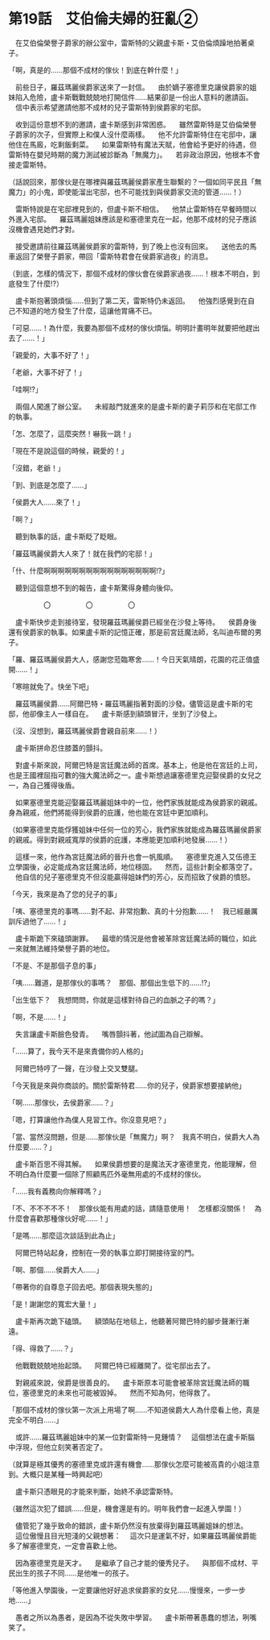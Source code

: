 # 第19話　艾伯倫夫婦的狂亂②

　在艾伯倫榮譽子爵家的辦公室中，雷斯特的父親盧卡斯・艾伯倫煩躁地拍著桌子。

「啊，真是的……那個不成材的傢伙！到底在幹什麼！」

　前些日子，羅茲瑪麗侯爵家送來了一封信。
　由於嫡子塞德里克讓侯爵家的姐妹陷入危險，盧卡斯戰戰兢兢地打開信件……結果卻是一份出人意料的邀請函。
　信中表示希望邀請他那不成材的兒子雷斯特到侯爵家的宅邸。

　收到這份意想不到的邀請，盧卡斯感到非常困惑。
　雖然雷斯特是艾伯倫榮譽子爵家的次子，但實際上和僕人沒什麼兩樣。
　他不允許雷斯特住在宅邸中，讓他住在馬廄，吃剩飯剩菜。
　如果雷斯特有魔法天賦，他會給予更好的待遇，但雷斯特在嬰兒時期的魔力測試被診斷為「無魔力」。
　若非政治原因，他根本不會接走雷斯特。

（話說回來，那傢伙是在哪裡與羅茲瑪麗侯爵家產生聯繫的？一個如同平民且「無魔力」的小鬼，即使能溜出宅邸，也不可能找到與侯爵家交流的管道……！）

　雷斯特說是在宅邸裡見到的，但盧卡斯不相信。
　他禁止雷斯特在早餐時間以外進入宅邸。
　羅茲瑪麗姐妹應該是和塞德里克在一起，他那不成材的兒子應該沒機會遇見她們才對。

　接受邀請前往羅茲瑪麗侯爵家的雷斯特，到了晚上也沒有回來。
　送他去的馬車返回了榮譽子爵家，帶回「雷斯特君會在侯爵家過夜」的消息。

（到底，怎樣的情況下，那個不成材的傢伙會在侯爵家過夜……！根本不明白，到底發生了什麼!?）

　盧卡斯抱著頭煩惱……但到了第二天，雷斯特仍未返回。
　他強烈感覺到在自己不知道的地方發生了什麼，這讓他胃痛不已。

「可惡……！為什麼，我要為那個不成材的傢伙煩惱。明明計畫明年就要把他趕出去了……！」

「親愛的，大事不好了！」

「老爺，大事不好了！」

「哇啊!?」

　兩個人闖進了辦公室。
　未經敲門就進來的是盧卡斯的妻子莉莎和在宅邸工作的執事。

「怎、怎麼了，這麼突然！嚇我一跳！」

「現在不是說這個的時候，親愛的！」

「沒錯，老爺！」

「到、到底是怎麼了……」

「侯爵大人……來了！」

「啊？」

　聽到執事的話，盧卡斯眨了眨眼。

「羅茲瑪麗侯爵大人來了！就在我們的宅邸！」

「什、什麼啊啊啊啊啊啊啊啊啊啊啊啊啊啊啊啊!?」

　聽到這個意想不到的報告，盧卡斯驚得身體向後仰。


　　　　　〇　　　　　〇　　　　　〇


　盧卡斯快步走到接待室，發現羅茲瑪麗侯爵已經坐在沙發上等待。
　侯爵身後還有侯爵家的執事。如果盧卡斯的記憶正確，那是前宮廷魔法師，名叫迪布爾的男子。

「羅、羅茲瑪麗侯爵大人，感謝您蒞臨寒舍……！今日天氣晴朗，花園的花正值盛開……！」

「寒暄就免了。快坐下吧」

　羅茲瑪麗侯爵……阿爾巴特・羅茲瑪麗指著對面的沙發。儘管這是盧卡斯的宅邸，他卻像主人一樣自在。
　盧卡斯感到額頭冒汗，坐到了沙發上。

（沒、沒想到，羅茲瑪麗侯爵會親自前來……！）

　盧卡斯拼命忍住膝蓋的顫抖。

　對盧卡斯來說，阿爾巴特是宮廷魔法師的首席。基本上，他是他在宮廷的上司，也是王國裡屈指可數的強大魔法師之一。盧卡斯想過讓塞德里克迎娶侯爵的女兒之一，為自己獲得後盾。

　如果塞德里克能迎娶羅茲瑪麗姐妹中的一位，他們家族就能成為侯爵家的親戚。身為親戚，他們將能得到侯爵的庇護，他也能在宮廷中更加順利。

（如果塞德里克能俘獲姐妹中任何一位的芳心，我們家族就能成為羅茲瑪麗侯爵家的親戚。得到對親戚寬厚的侯爵的庇護，本應能更加順利地發展……！）

　這樣一來，他作為宮廷魔法師的晉升也會一帆風順。
　塞德里克進入艾伍德王立學園後，必定能成為宮廷魔法師，地位穩固。
　然而，這些計劃全都落空了。
　他自信的兒子塞德里克不但沒能贏得姐妹們的芳心，反而招致了侯爵的憤怒。

「今天，我來是為了您的兒子的事」

「咦、塞德里克的事嗎……對不起、非常抱歉、真的十分抱歉……！　我已經嚴厲訓斥過他了……！」

　盧卡斯跪下來磕頭謝罪。
　最壞的情況是他會被革除宮廷魔法師的職位，如此一來就無法維持榮譽子爵的地位。

「不是、不是那個子息的事」

「咦……難道，是那傢伙的事嗎？　那個、那個出生低下的……!?」

「出生低下？　我想問問，你就是這樣對待自己的血脈之子的嗎？」

「啊，不是……！」

　失言讓盧卡斯臉色發青。
　嘴唇顫抖著，他試圖為自己辯解。

「……算了，我今天不是來責備你的人格的」

　阿爾巴特哼了一聲，在沙發上交叉雙腿。

「今天我是來與你商談的。關於雷斯特君……你的兒子，侯爵家想要接納他」

「啊……那傢伙，去侯爵家……？」

「嗯，打算讓他作為僕人見習工作。你沒意見吧？」

「當、當然沒問題，但是……那傢伙是「無魔力」啊？　我真不明白，侯爵大人為什麼要……？」

　盧卡斯百思不得其解。
　如果侯爵想要的是魔法天才塞德里克，他能理解，但不明白為什麼要一個除了照顧馬匹外毫無用處的不成材的傢伙。

「……我有義務向你解釋嗎？」

「不、不不不不不！　那傢伙能有用處的話，請隨意使用！　怎樣都沒關係！　為什麼會喜歡那種傢伙好呢……！」

「是嗎……那麼這次談話到此為止」

　阿爾巴特站起身，控制在一旁的執事立即打開接待室的門。

「啊、那個……侯爵大人……」

「帶著你的自尊息子回去吧。那個表現失態的」

「是！謝謝您的寬宏大量！」

　盧卡斯再次跪下磕頭。
　額頭貼在地毯上，他聽著阿爾巴特的腳步聲漸行漸遠。

「得、得救了……？」

　他戰戰兢兢地抬起頭。
　阿爾巴特已經離開了。從宅邸出去了。

　對親戚來說，侯爵是很善良的。
　盧卡斯原本可能會被革除宮廷魔法師的職位，塞德里克的未來也可能被毀掉。
　然而不知為何，他得救了。

「那個不成材的傢伙第一次派上用場了啊……不知道侯爵大人為什麼看上他，真是完全不明白……」

　或許……羅茲瑪麗姐妹中的某一位對雷斯特一見鍾情？
　這個想法在盧卡斯腦中浮現，但他立刻笑著否定了。

（就算是極其優秀的塞德里克或許還有機會……那傢伙怎麼可能被高貴的小姐注意到。大概只是某種一時興起吧）

　盧卡斯只憑眼見的才能來判斷，始終不承認雷斯特。

（雖然這次犯了錯誤……但是，機會還是有的。明年我們會一起進入學園！）

　儘管犯了幾乎致命的錯誤，盧卡斯仍然沒有放棄得到羅茲瑪麗姐妹的想法。
　這位傲慢且目光短淺的父親想著：
　這次只是運氣不好，如果羅茲瑪麗侯爵能多了解塞德里克，一定會喜歡上他。

　因為塞德里克是天才。
　是繼承了自己才能的優秀兒子。
　與那個不成材、平民出生的孩子不同……是他唯一的孩子。

「等他進入學園後，一定要讓他好好追求侯爵家的女兒……慢慢來，一步一步地……」

　愚者之所以為愚者，是因為不從失敗中學習。
　盧卡斯帶著愚蠢的想法，咧嘴笑了。